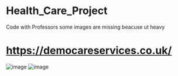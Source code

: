 # Health_Care_Project
Code with Professors
some images are missing beacuse ut heavy 
# https://democareservices.co.uk/
![image](https://github.com/user-attachments/assets/eb6ff79d-e32b-4e77-aa95-962cddb5adc8)
![image](https://github.com/user-attachments/assets/1c1e63c4-f410-419c-972c-6f6c31338c90)
